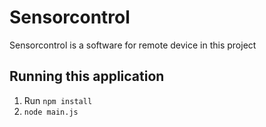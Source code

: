 # Sensorcontrol

Sensorcontrol is a software for remote device in this project

## Running this application

1. Run `npm install`
2. `node main.js`
